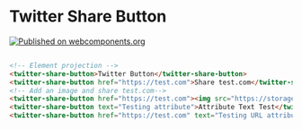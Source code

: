 # Twitter Share Button

[![Published on webcomponents.org](https://img.shields.io/badge/webcomponents.org-published-blue.svg)](https://www.webcomponents.org/element/owner/my-element)

<!--
```
<custom-element-demo>
  <template>
    <link rel="import" href="twitter-share-button.html">
    <next-code-block></next-code-block>
  </template>
</custom-element-demo>
```
-->
```html

<!-- Element projection -->
<twitter-share-button>Twitter Button</twitter-share-button>
<twitter-share-button href="https://test.com">Share test.com</twitter-share-button>
<!-- Add an image and share test.com-->
<twitter-share-button href="https://test.com"><img src="https://storage.googleapis.com/material-icons/external-assets/v4/icons/svg/ic_share_black_24px.svg"></twitter-share-button>
<twitter-share-button text="Testing attribute">Attribute Text Test</twitter-share-button>
<twitter-share-button href="https://test.com" text="Testing URL attribute">Attribute and URL Test</twitter-share-button>


```